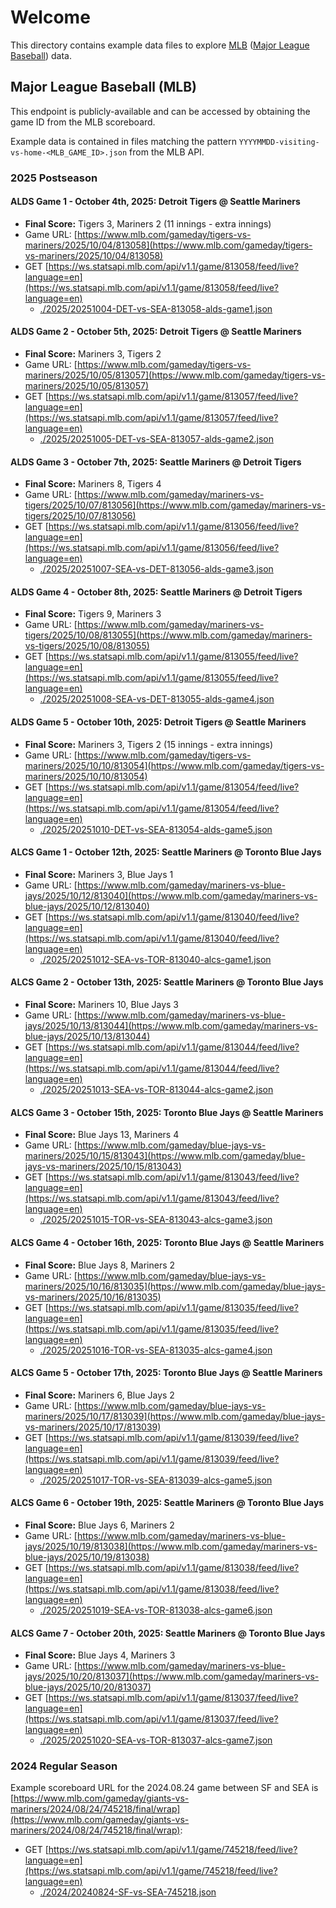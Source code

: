 # Welcome

This directory contains example data files to explore [MLB](https://www.mlb.com) ([Major League Baseball](https://www.mlb.com)) data.

## Major League Baseball (MLB)

This endpoint is publicly-available and can be accessed by obtaining the game ID from the MLB scoreboard.

Example data is contained in files matching the pattern `YYYYMMDD-visiting-vs-home-<MLB_GAME_ID>.json` from the MLB API.

### 2025 Postseason

#### ALDS Game 1 - October 4th, 2025: Detroit Tigers @ Seattle Mariners

- **Final Score:** Tigers 3, Mariners 2 (11 innings - extra innings)
- Game URL: [https://www.mlb.com/gameday/tigers-vs-mariners/2025/10/04/813058](https://www.mlb.com/gameday/tigers-vs-mariners/2025/10/04/813058)
- GET [https://ws.statsapi.mlb.com/api/v1.1/game/813058/feed/live?language=en](https://ws.statsapi.mlb.com/api/v1.1/game/813058/feed/live?language=en)
  - [./2025/20251004-DET-vs-SEA-813058-alds-game1.json](./2025/20251004-DET-vs-SEA-813058-alds-game1.json)

#### ALDS Game 2 - October 5th, 2025: Detroit Tigers @ Seattle Mariners

- **Final Score:** Mariners 3, Tigers 2
- Game URL: [https://www.mlb.com/gameday/tigers-vs-mariners/2025/10/05/813057](https://www.mlb.com/gameday/tigers-vs-mariners/2025/10/05/813057)
- GET [https://ws.statsapi.mlb.com/api/v1.1/game/813057/feed/live?language=en](https://ws.statsapi.mlb.com/api/v1.1/game/813057/feed/live?language=en)
  - [./2025/20251005-DET-vs-SEA-813057-alds-game2.json](./2025/20251005-DET-vs-SEA-813057-alds-game2.json)

#### ALDS Game 3 - October 7th, 2025: Seattle Mariners @ Detroit Tigers

- **Final Score:** Mariners 8, Tigers 4
- Game URL: [https://www.mlb.com/gameday/mariners-vs-tigers/2025/10/07/813056](https://www.mlb.com/gameday/mariners-vs-tigers/2025/10/07/813056)
- GET [https://ws.statsapi.mlb.com/api/v1.1/game/813056/feed/live?language=en](https://ws.statsapi.mlb.com/api/v1.1/game/813056/feed/live?language=en)
  - [./2025/20251007-SEA-vs-DET-813056-alds-game3.json](./2025/20251007-SEA-vs-DET-813056-alds-game3.json)

#### ALDS Game 4 - October 8th, 2025: Seattle Mariners @ Detroit Tigers

- **Final Score:** Tigers 9, Mariners 3
- Game URL: [https://www.mlb.com/gameday/mariners-vs-tigers/2025/10/08/813055](https://www.mlb.com/gameday/mariners-vs-tigers/2025/10/08/813055)
- GET [https://ws.statsapi.mlb.com/api/v1.1/game/813055/feed/live?language=en](https://ws.statsapi.mlb.com/api/v1.1/game/813055/feed/live?language=en)
  - [./2025/20251008-SEA-vs-DET-813055-alds-game4.json](./2025/20251008-SEA-vs-DET-813055-alds-game4.json)

#### ALDS Game 5 - October 10th, 2025: Detroit Tigers @ Seattle Mariners

- **Final Score:** Mariners 3, Tigers 2 (15 innings - extra innings)
- Game URL: [https://www.mlb.com/gameday/tigers-vs-mariners/2025/10/10/813054](https://www.mlb.com/gameday/tigers-vs-mariners/2025/10/10/813054)
- GET [https://ws.statsapi.mlb.com/api/v1.1/game/813054/feed/live?language=en](https://ws.statsapi.mlb.com/api/v1.1/game/813054/feed/live?language=en)
  - [./2025/20251010-DET-vs-SEA-813054-alds-game5.json](./2025/20251010-DET-vs-SEA-813054-alds-game5.json)

#### ALCS Game 1 - October 12th, 2025: Seattle Mariners @ Toronto Blue Jays

- **Final Score:** Mariners 3, Blue Jays 1
- Game URL: [https://www.mlb.com/gameday/mariners-vs-blue-jays/2025/10/12/813040](https://www.mlb.com/gameday/mariners-vs-blue-jays/2025/10/12/813040)
- GET [https://ws.statsapi.mlb.com/api/v1.1/game/813040/feed/live?language=en](https://ws.statsapi.mlb.com/api/v1.1/game/813040/feed/live?language=en)
  - [./2025/20251012-SEA-vs-TOR-813040-alcs-game1.json](./2025/20251012-SEA-vs-TOR-813040-alcs-game1.json)

#### ALCS Game 2 - October 13th, 2025: Seattle Mariners @ Toronto Blue Jays

- **Final Score:** Mariners 10, Blue Jays 3
- Game URL: [https://www.mlb.com/gameday/mariners-vs-blue-jays/2025/10/13/813044](https://www.mlb.com/gameday/mariners-vs-blue-jays/2025/10/13/813044)
- GET [https://ws.statsapi.mlb.com/api/v1.1/game/813044/feed/live?language=en](https://ws.statsapi.mlb.com/api/v1.1/game/813044/feed/live?language=en)
  - [./2025/20251013-SEA-vs-TOR-813044-alcs-game2.json](./2025/20251013-SEA-vs-TOR-813044-alcs-game2.json)

#### ALCS Game 3 - October 15th, 2025: Toronto Blue Jays @ Seattle Mariners

- **Final Score:** Blue Jays 13, Mariners 4
- Game URL: [https://www.mlb.com/gameday/blue-jays-vs-mariners/2025/10/15/813043](https://www.mlb.com/gameday/blue-jays-vs-mariners/2025/10/15/813043)
- GET [https://ws.statsapi.mlb.com/api/v1.1/game/813043/feed/live?language=en](https://ws.statsapi.mlb.com/api/v1.1/game/813043/feed/live?language=en)
  - [./2025/20251015-TOR-vs-SEA-813043-alcs-game3.json](./2025/20251015-TOR-vs-SEA-813043-alcs-game3.json)

#### ALCS Game 4 - October 16th, 2025: Toronto Blue Jays @ Seattle Mariners

- **Final Score:** Blue Jays 8, Mariners 2
- Game URL: [https://www.mlb.com/gameday/blue-jays-vs-mariners/2025/10/16/813035](https://www.mlb.com/gameday/blue-jays-vs-mariners/2025/10/16/813035)
- GET [https://ws.statsapi.mlb.com/api/v1.1/game/813035/feed/live?language=en](https://ws.statsapi.mlb.com/api/v1.1/game/813035/feed/live?language=en)
  - [./2025/20251016-TOR-vs-SEA-813035-alcs-game4.json](./2025/20251016-TOR-vs-SEA-813035-alcs-game4.json)

#### ALCS Game 5 - October 17th, 2025: Toronto Blue Jays @ Seattle Mariners

- **Final Score:** Mariners 6, Blue Jays 2
- Game URL: [https://www.mlb.com/gameday/blue-jays-vs-mariners/2025/10/17/813039](https://www.mlb.com/gameday/blue-jays-vs-mariners/2025/10/17/813039)
- GET [https://ws.statsapi.mlb.com/api/v1.1/game/813039/feed/live?language=en](https://ws.statsapi.mlb.com/api/v1.1/game/813039/feed/live?language=en)
  - [./2025/20251017-TOR-vs-SEA-813039-alcs-game5.json](./2025/20251017-TOR-vs-SEA-813039-alcs-game5.json)

#### ALCS Game 6 - October 19th, 2025: Seattle Mariners @ Toronto Blue Jays

- **Final Score:** Blue Jays 6, Mariners 2
- Game URL: [https://www.mlb.com/gameday/mariners-vs-blue-jays/2025/10/19/813038](https://www.mlb.com/gameday/mariners-vs-blue-jays/2025/10/19/813038)
- GET [https://ws.statsapi.mlb.com/api/v1.1/game/813038/feed/live?language=en](https://ws.statsapi.mlb.com/api/v1.1/game/813038/feed/live?language=en)
  - [./2025/20251019-SEA-vs-TOR-813038-alcs-game6.json](./2025/20251019-SEA-vs-TOR-813038-alcs-game6.json)

#### ALCS Game 7 - October 20th, 2025: Seattle Mariners @ Toronto Blue Jays

- **Final Score:** Blue Jays 4, Mariners 3
- Game URL: [https://www.mlb.com/gameday/mariners-vs-blue-jays/2025/10/20/813037](https://www.mlb.com/gameday/mariners-vs-blue-jays/2025/10/20/813037)
- GET [https://ws.statsapi.mlb.com/api/v1.1/game/813037/feed/live?language=en](https://ws.statsapi.mlb.com/api/v1.1/game/813037/feed/live?language=en)
  - [./2025/20251020-SEA-vs-TOR-813037-alcs-game7.json](./2025/20251020-SEA-vs-TOR-813037-alcs-game7.json)

### 2024 Regular Season

Example scoreboard URL for the 2024.08.24 game between SF and SEA is [https://www.mlb.com/gameday/giants-vs-mariners/2024/08/24/745218/final/wrap](https://www.mlb.com/gameday/giants-vs-mariners/2024/08/24/745218/final/wrap):

- GET [https://ws.statsapi.mlb.com/api/v1.1/game/745218/feed/live?language=en](https://ws.statsapi.mlb.com/api/v1.1/game/745218/feed/live?language=en)
  - [./2024/20240824-SF-vs-SEA-745218.json](./2024/20240824-SF-vs-SEA-745218.json)
